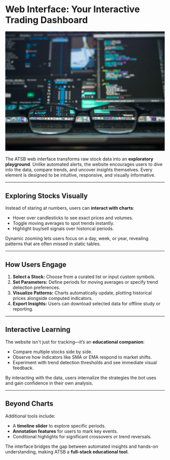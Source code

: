 # Web Interface: Your Interactive Trading Dashboard

![](/images/frontend.jpg)

The ATSB web interface transforms raw stock data into an **exploratory playground**. Unlike automated alerts, the website encourages users to dive into the data, compare trends, and uncover insights themselves. Every element is designed to be intuitive, responsive, and visually informative.

---

## Exploring Stocks Visually

Instead of staring at numbers, users can **interact with charts**:

- Hover over candlesticks to see exact prices and volumes.  
- Toggle moving averages to spot trends instantly.  
- Highlight buy/sell signals over historical periods.  

Dynamic zooming lets users focus on a day, week, or year, revealing patterns that are often missed in static tables.

---

## How Users Engage

1. **Select a Stock:** Choose from a curated list or input custom symbols.  
2. **Set Parameters:** Define periods for moving averages or specify trend detection preferences.  
3. **Visualize Patterns:** Charts automatically update, plotting historical prices alongside computed indicators.  
4. **Export Insights:** Users can download selected data for offline study or reporting.

---

## Interactive Learning

The website isn't just for tracking—it’s an **educational companion**:

- Compare multiple stocks side by side.  
- Observe how indicators like SMA or EMA respond to market shifts.  
- Experiment with trend detection thresholds and see immediate visual feedback.  

By interacting with the data, users internalize the strategies the bot uses and gain confidence in their own analysis.

---

## Beyond Charts

Additional tools include:

- A **timeline slider** to explore specific periods.  
- **Annotation features** for users to mark key events.  
- Conditional highlights for significant crossovers or trend reversals.  

The interface bridges the gap between automated insights and hands-on understanding, making ATSB a **full-stack educational tool**.
